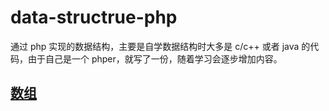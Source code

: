 # data-structrue-php
通过 php 实现的数据结构，主要是自学数据结构时大多是 c/c++ 或者 java 的代码，由于自己是一个 phper，就写了一份，随着学习会逐步增加内容。
## [数组](https://github.com/thomas-fan/data-structrue-php/blob/master/array/MyArray.php)
